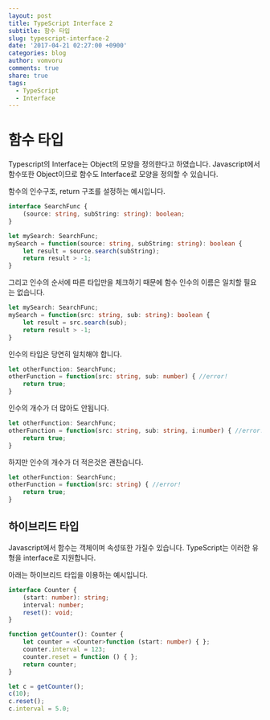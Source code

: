 ```yaml
---
layout: post
title: TypeScript Interface 2
subtitle: 함수 타입
slug: typescript-interface-2
date: '2017-04-21 02:27:00 +0900'
categories: blog
author: vomvoru
comments: true
share: true
tags:
  - TypeScript
  - Interface
---
```


# 함수 타입
Typescript의 Interface는 Object의 모양을 정의한다고 하였습니다. Javascript에서 함수또한 Object이므로 함수도 Interface로 모양을 정의할 수 있습니다.

함수의 인수구조, return 구조를 설정하는 예시입니다.
```ts
interface SearchFunc {
    (source: string, subString: string): boolean;
}

let mySearch: SearchFunc;
mySearch = function(source: string, subString: string): boolean {
    let result = source.search(subString);
    return result > -1;
}
```

그리고 인수의 순서에 따른 타입만을 체크하기 때문에 함수 인수의 이름은 일치할 필요는 없습니다.

```ts
let mySearch: SearchFunc;
mySearch = function(src: string, sub: string): boolean {
    let result = src.search(sub);
    return result > -1;
}
```

인수의 타입은 당연히 일치해야 합니다.

```ts
let otherFunction: SearchFunc;
otherFunction = function(src: string, sub: number) { //error!
    return true;
}
```

인수의 개수가 더 많아도 안됩니다.

```ts
let otherFunction: SearchFunc;
otherFunction = function(src: string, sub: string, i:number) { //error!
    return true;
}
```

하지만 인수의 개수가 더 적은것은 괜찬습니다.

```ts
let otherFunction: SearchFunc;
otherFunction = function(src: string) { //error!
    return true;
}
```

## 하이브리드 타입
Javascript에서 함수는 객체이며 속성또한 가질수 있습니다. TypeScript는 이러한 유형을 interface로 지원합니다.

아래는 하이브리드 타입을 이용하는 예시입니다.
```ts
interface Counter {
    (start: number): string;
    interval: number;
    reset(): void;
}

function getCounter(): Counter {
    let counter = <Counter>function (start: number) { };
    counter.interval = 123;
    counter.reset = function () { };
    return counter;
}

let c = getCounter();
c(10);
c.reset();
c.interval = 5.0;
```
